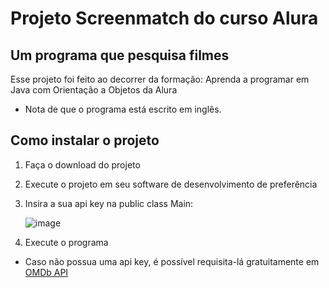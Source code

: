 # Projeto Screenmatch do curso Alura
## Um programa que pesquisa filmes 
Esse projeto foi feito ao decorrer da formação: Aprenda a programar em Java com Orientação a Objetos da Alura
* Nota de que o programa está escrito em inglês.

## Como instalar o projeto

1. Faça o download do projeto
2. Execute o projeto em seu software de desenvolvimento de preferência
3. Insira a sua api key na public class Main:

   ![image](https://github.com/Corygoncrg/Screenmatch/assets/147842564/0e869528-3892-44e2-a93e-2082f862c7ca)

4. Execute o programa

* Caso não possua uma api key, é possível requisita-lá gratuitamente em [OMDb API](https://www.omdbapi.com/apikey.aspx?__EVENTTARGET=freeAcct&__EVENTARGUMENT=&__LASTFOCUS=&__VIEWSTATE=%2FwEPDwUKLTIwNDY4MTIzNQ9kFgYCAQ9kFgICBw8WAh4HVmlzaWJsZWhkAgIPFgIfAGhkAgMPFgIfAGhkGAEFHl9fQ29udHJvbHNSZXF1aXJlUG9zdEJhY2tLZXlfXxYDBQtwYXRyZW9uQWNjdAUIZnJlZUFjY3QFCGZyZWVBY2N0oCxKYG7xaZwy2ktIrVmWGdWzxj%2FDhHQaAqqFYTiRTDE%3D&__VIEWSTATEGENERATOR=5E550F58&__EVENTVALIDATION=%2FwEdAAU%2BO86JjTqdg0yhuGR2tBukmSzhXfnlWWVdWIamVouVTzfZJuQDpLVS6HZFWq5fYpioiDjxFjSdCQfbG0SWduXFd8BcWGH1ot0k0SO7CfuulHLL4j%2B3qCcW3ReXhfb4KKsSs3zlQ%2B48KY6Qzm7wzZbR&at=freeAcct&Email=)
